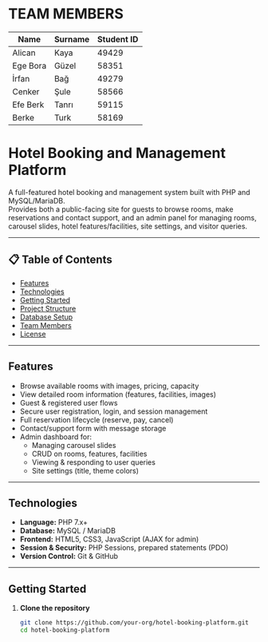 # TEAM MEMBERS

| Name     | Surname | Student ID |
| -------- | ------- | ---------- |
| Alican   | Kaya    | 49429      |
| Ege Bora | Güzel   | 58351      |
| İrfan    | Bağ     | 49279      |
| Cenker   | Şule    | 58566      |
| Efe Berk | Tanrı   | 59115      |
| Berke    | Turk    | 58169      |

# Hotel Booking and Management Platform

A full-featured hotel booking and management system built with PHP and MySQL/MariaDB.  
Provides both a public-facing site for guests to browse rooms, make reservations and contact support, and an admin panel for managing rooms, carousel slides, hotel features/facilities, site settings, and visitor queries.

---

## 📋 Table of Contents

- [Features](#features)  
- [Technologies](#technologies)  
- [Getting Started](#getting-started)  
- [Project Structure](#project-structure)  
- [Database Setup](#database-setup)  
- [Team Members](#team-members)  
- [License](#license)  

---

## Features

- Browse available rooms with images, pricing, capacity  
- View detailed room information (features, facilities, images)  
- Guest & registered user flows  
- Secure user registration, login, and session management  
- Full reservation lifecycle (reserve, pay, cancel)  
- Contact/support form with message storage  
- Admin dashboard for:
  - Managing carousel slides  
  - CRUD on rooms, features, facilities  
  - Viewing & responding to user queries  
  - Site settings (title, theme colors)  

---

## Technologies

- **Language:** PHP 7.x+  
- **Database:** MySQL / MariaDB  
- **Frontend:** HTML5, CSS3, JavaScript (AJAX for admin)  
- **Session & Security:** PHP Sessions, prepared statements (PDO)  
- **Version Control:** Git & GitHub  

---

## Getting Started

1. **Clone the repository**  
   ```bash
   git clone https://github.com/your-org/hotel-booking-platform.git
   cd hotel-booking-platform
